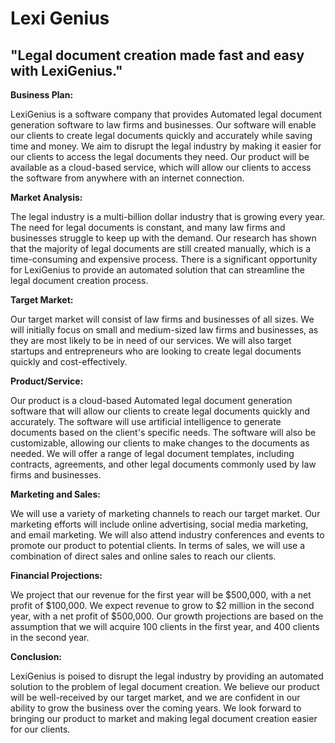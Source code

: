 #  **Lexi Genius**
## **"Legal document creation made fast and easy with LexiGenius."**

**Business Plan:**

LexiGenius is a software company that provides Automated legal document generation software to law firms and businesses. Our software will enable our clients to create legal documents quickly and accurately while saving time and money. We aim to disrupt the legal industry by making it easier for our clients to access the legal documents they need. Our product will be available as a cloud-based service, which will allow our clients to access the software from anywhere with an internet connection.

**Market Analysis:**

The legal industry is a multi-billion dollar industry that is growing every year. The need for legal documents is constant, and many law firms and businesses struggle to keep up with the demand. Our research has shown that the majority of legal documents are still created manually, which is a time-consuming and expensive process. There is a significant opportunity for LexiGenius to provide an automated solution that can streamline the legal document creation process.

**Target Market:**

Our target market will consist of law firms and businesses of all sizes. We will initially focus on small and medium-sized law firms and businesses, as they are most likely to be in need of our services. We will also target startups and entrepreneurs who are looking to create legal documents quickly and cost-effectively.

**Product/Service:**

Our product is a cloud-based Automated legal document generation software that will allow our clients to create legal documents quickly and accurately. The software will use artificial intelligence to generate documents based on the client's specific needs. The software will also be customizable, allowing our clients to make changes to the documents as needed. We will offer a range of legal document templates, including contracts, agreements, and other legal documents commonly used by law firms and businesses.

**Marketing and Sales:**

We will use a variety of marketing channels to reach our target market. Our marketing efforts will include online advertising, social media marketing, and email marketing. We will also attend industry conferences and events to promote our product to potential clients. In terms of sales, we will use a combination of direct sales and online sales to reach our clients.

**Financial Projections:**

We project that our revenue for the first year will be $500,000, with a net profit of $100,000. We expect revenue to grow to $2 million in the second year, with a net profit of $500,000. Our growth projections are based on the assumption that we will acquire 100 clients in the first year, and 400 clients in the second year.

**Conclusion:**

LexiGenius is poised to disrupt the legal industry by providing an automated solution to the problem of legal document creation. We believe our product will be well-received by our target market, and we are confident in our ability to grow the business over the coming years. We look forward to bringing our product to market and making legal document creation easier for our clients.
